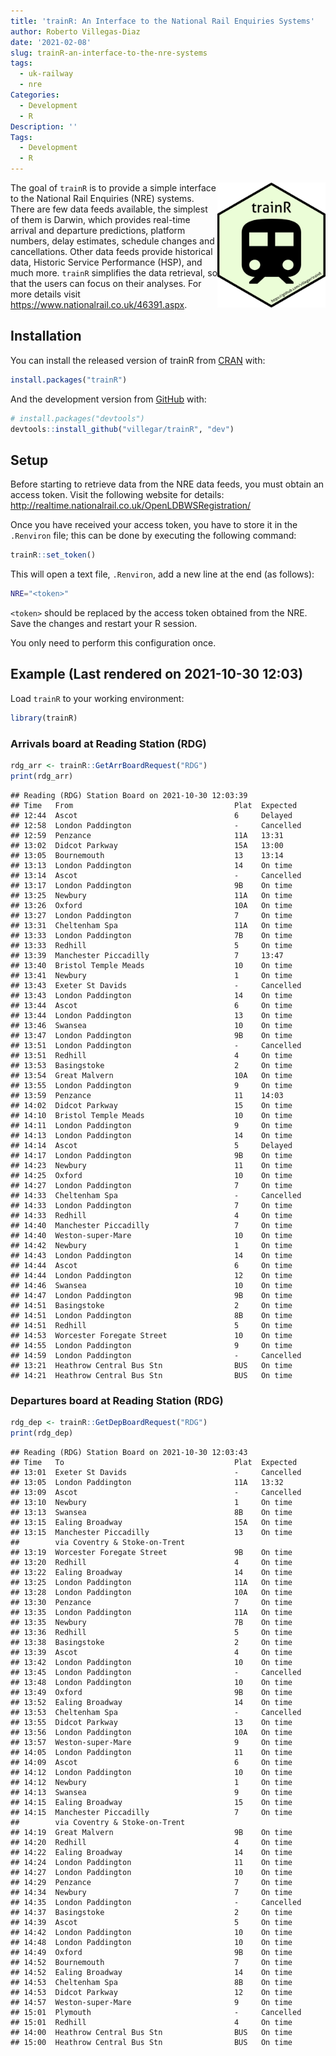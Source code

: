 ```yaml
---
title: 'trainR: An Interface to the National Rail Enquiries Systems'
author: Roberto Villegas-Diaz
date: '2021-02-08'
slug: trainR-an-interface-to-the-nre-systems
tags:
  - uk-railway
  - nre
Categories:
  - Development
  - R
Description: ''
Tags:
  - Development
  - R
---
```


<img src="https://raw.githubusercontent.com/villegar/trainR/main/inst/images/logo.png" alt="logo" align="right" height=200px/>

The goal of `trainR` is to provide a simple interface to the 
National Rail Enquiries (NRE) systems. There are few data feeds 
available, the simplest of them is Darwin, which provides real-time 
arrival and departure predictions, platform numbers, delay estimates, 
schedule changes and cancellations. Other data feeds provide historical 
data, Historic Service Performance (HSP), and much more. `trainR` 
simplifies the data retrieval, so that the users can focus on their 
analyses. For more details visit 
https://www.nationalrail.co.uk/46391.aspx.

## Installation

You can install the released version of trainR from [CRAN](https://CRAN.R-project.org) with:

``` r
install.packages("trainR")
```

And the development version from [GitHub](https://github.com/) with:

``` r
# install.packages("devtools")
devtools::install_github("villegar/trainR", "dev")
```

## Setup
Before starting to retrieve data from the NRE data feeds, you must obtain an access token. 
Visit the following website for details: http://realtime.nationalrail.co.uk/OpenLDBWSRegistration/

Once you have received your access token, you have to store it in the `.Renviron` file; this can be 
done by executing the following command:


```r
trainR::set_token()
```

This will open a text file, `.Renviron`, add a new line at the end (as follows):

```bash
NRE="<token>"
```

`<token>` should be replaced by the access token obtained from the NRE. Save the changes and restart 
your R session.

You only need to perform this configuration once.

## Example (Last rendered on 2021-10-30 12:03)

Load `trainR` to your working environment:

```r
library(trainR)
```

### Arrivals board at Reading Station (RDG)


```r
rdg_arr <- trainR::GetArrBoardRequest("RDG")
print(rdg_arr)
```

```
## Reading (RDG) Station Board on 2021-10-30 12:03:39
## Time   From                                    Plat  Expected
## 12:44  Ascot                                   6     Delayed
## 12:58  London Paddington                       -     Cancelled
## 12:59  Penzance                                11A   13:31
## 13:02  Didcot Parkway                          15A   13:00
## 13:05  Bournemouth                             13    13:14
## 13:13  London Paddington                       14    On time
## 13:14  Ascot                                   -     Cancelled
## 13:17  London Paddington                       9B    On time
## 13:25  Newbury                                 11A   On time
## 13:26  Oxford                                  10A   On time
## 13:27  London Paddington                       7     On time
## 13:31  Cheltenham Spa                          11A   On time
## 13:33  London Paddington                       7B    On time
## 13:33  Redhill                                 5     On time
## 13:39  Manchester Piccadilly                   7     13:47
## 13:40  Bristol Temple Meads                    10    On time
## 13:41  Newbury                                 1     On time
## 13:43  Exeter St Davids                        -     Cancelled
## 13:43  London Paddington                       14    On time
## 13:44  Ascot                                   6     On time
## 13:44  London Paddington                       13    On time
## 13:46  Swansea                                 10    On time
## 13:47  London Paddington                       9B    On time
## 13:51  London Paddington                       -     Cancelled
## 13:51  Redhill                                 4     On time
## 13:53  Basingstoke                             2     On time
## 13:54  Great Malvern                           10A   On time
## 13:55  London Paddington                       9     On time
## 13:59  Penzance                                11    14:03
## 14:02  Didcot Parkway                          15    On time
## 14:10  Bristol Temple Meads                    10    On time
## 14:11  London Paddington                       9     On time
## 14:13  London Paddington                       14    On time
## 14:14  Ascot                                   5     Delayed
## 14:17  London Paddington                       9B    On time
## 14:23  Newbury                                 11    On time
## 14:25  Oxford                                  10    On time
## 14:27  London Paddington                       7     On time
## 14:33  Cheltenham Spa                          -     Cancelled
## 14:33  London Paddington                       7     On time
## 14:33  Redhill                                 4     On time
## 14:40  Manchester Piccadilly                   7     On time
## 14:40  Weston-super-Mare                       10    On time
## 14:42  Newbury                                 1     On time
## 14:43  London Paddington                       14    On time
## 14:44  Ascot                                   6     On time
## 14:44  London Paddington                       12    On time
## 14:46  Swansea                                 10    On time
## 14:47  London Paddington                       9B    On time
## 14:51  Basingstoke                             2     On time
## 14:51  London Paddington                       8B    On time
## 14:51  Redhill                                 5     On time
## 14:53  Worcester Foregate Street               10    On time
## 14:55  London Paddington                       9     On time
## 14:59  London Paddington                       -     Cancelled
## 13:21  Heathrow Central Bus Stn                BUS   On time
## 14:21  Heathrow Central Bus Stn                BUS   On time
```

### Departures board at Reading Station (RDG)


```r
rdg_dep <- trainR::GetDepBoardRequest("RDG")
print(rdg_dep)
```

```
## Reading (RDG) Station Board on 2021-10-30 12:03:43
## Time   To                                      Plat  Expected
## 13:01  Exeter St Davids                        -     Cancelled
## 13:05  London Paddington                       11A   13:32
## 13:09  Ascot                                   -     Cancelled
## 13:10  Newbury                                 1     On time
## 13:13  Swansea                                 8B    On time
## 13:15  Ealing Broadway                         15A   On time
## 13:15  Manchester Piccadilly                   13    On time
##        via Coventry & Stoke-on-Trent           
## 13:19  Worcester Foregate Street               9B    On time
## 13:20  Redhill                                 4     On time
## 13:22  Ealing Broadway                         14    On time
## 13:25  London Paddington                       11A   On time
## 13:28  London Paddington                       10A   On time
## 13:30  Penzance                                7     On time
## 13:35  London Paddington                       11A   On time
## 13:35  Newbury                                 7B    On time
## 13:36  Redhill                                 5     On time
## 13:38  Basingstoke                             2     On time
## 13:39  Ascot                                   4     On time
## 13:42  London Paddington                       10    On time
## 13:45  London Paddington                       -     Cancelled
## 13:48  London Paddington                       10    On time
## 13:49  Oxford                                  9B    On time
## 13:52  Ealing Broadway                         14    On time
## 13:53  Cheltenham Spa                          -     Cancelled
## 13:55  Didcot Parkway                          13    On time
## 13:56  London Paddington                       10A   On time
## 13:57  Weston-super-Mare                       9     On time
## 14:05  London Paddington                       11    On time
## 14:09  Ascot                                   6     On time
## 14:12  London Paddington                       10    On time
## 14:12  Newbury                                 1     On time
## 14:13  Swansea                                 9     On time
## 14:15  Ealing Broadway                         15    On time
## 14:15  Manchester Piccadilly                   7     On time
##        via Coventry & Stoke-on-Trent           
## 14:19  Great Malvern                           9B    On time
## 14:20  Redhill                                 4     On time
## 14:22  Ealing Broadway                         14    On time
## 14:24  London Paddington                       11    On time
## 14:27  London Paddington                       10    On time
## 14:29  Penzance                                7     On time
## 14:34  Newbury                                 7     On time
## 14:35  London Paddington                       -     Cancelled
## 14:37  Basingstoke                             2     On time
## 14:39  Ascot                                   5     On time
## 14:42  London Paddington                       10    On time
## 14:48  London Paddington                       10    On time
## 14:49  Oxford                                  9B    On time
## 14:52  Bournemouth                             7     On time
## 14:52  Ealing Broadway                         14    On time
## 14:53  Cheltenham Spa                          8B    On time
## 14:53  Didcot Parkway                          12    On time
## 14:57  Weston-super-Mare                       9     On time
## 15:01  Plymouth                                -     Cancelled
## 15:01  Redhill                                 4     On time
## 14:00  Heathrow Central Bus Stn                BUS   On time
## 15:00  Heathrow Central Bus Stn                BUS   On time
```

